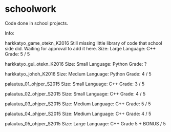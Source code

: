 # schoolwork
Code done in school projects.

Info:

harkkatyo_game_otekn_K2016
  Still missing little library of code that school side did. Waiting for 
  approval to add it here.
  Size: Large
  Language: C++
  Grade: 5 / 5

harkkatyo_gui_otekn_K2016
  Size: Small
  Language: Python
  Grade: ?
  
harkkatyo_johoh_K2016
  Size: Medium
  Language: Python
  Grade: 4 / 5

palautus_01_ohjper_S2015
  Size: Small
  Language: C++
  Grade: 3 / 5

palautus_02_ohjper_S2015
  Size: Small
  Language: C++
  Grade: 4 / 5
  
palautus_03_ohjper_S2015
  Size: Medium
  Language: C++
  Grade: 5 / 5
  
palautus_04_ohjper_S2015
  Size: Medium
  Language: C++
  Grade: 4 / 5

palautus_05_ohjper_S2015
  Size: Large
  Language: C++
  Grade 5 + BONUS / 5
